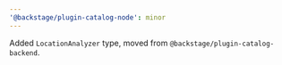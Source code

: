 ```yaml
---
'@backstage/plugin-catalog-node': minor
---
```


Added `LocationAnalyzer` type, moved from `@backstage/plugin-catalog-backend`.
